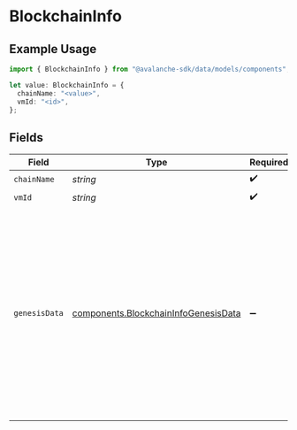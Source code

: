 # BlockchainInfo

## Example Usage

```typescript
import { BlockchainInfo } from "@avalanche-sdk/data/models/components";

let value: BlockchainInfo = {
  chainName: "<value>",
  vmId: "<id>",
};
```

## Fields

| Field                                                                                                                                                                                                                              | Type                                                                                                                                                                                                                               | Required                                                                                                                                                                                                                           | Description                                                                                                                                                                                                                        |
| ---------------------------------------------------------------------------------------------------------------------------------------------------------------------------------------------------------------------------------- | ---------------------------------------------------------------------------------------------------------------------------------------------------------------------------------------------------------------------------------- | ---------------------------------------------------------------------------------------------------------------------------------------------------------------------------------------------------------------------------------- | ---------------------------------------------------------------------------------------------------------------------------------------------------------------------------------------------------------------------------------- |
| `chainName`                                                                                                                                                                                                                        | *string*                                                                                                                                                                                                                           | :heavy_check_mark:                                                                                                                                                                                                                 | N/A                                                                                                                                                                                                                                |
| `vmId`                                                                                                                                                                                                                             | *string*                                                                                                                                                                                                                           | :heavy_check_mark:                                                                                                                                                                                                                 | N/A                                                                                                                                                                                                                                |
| `genesisData`                                                                                                                                                                                                                      | [components.BlockchainInfoGenesisData](../../models/components/blockchaininfogenesisdata.md)                                                                                                                                       | :heavy_minus_sign:                                                                                                                                                                                                                 | The genesis data of the blockchain.  Present for CreateChainTx. EVM based chains will return the genesis data as an object. Non-EVM based chains will return the genesis data as an encoded string. The encoding depends on the VM |